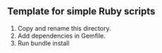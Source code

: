 Template for simple Ruby scripts
--------------------------------

1. Copy and rename this directory.
2. Add dependencies in Gemfile.
3. Run bundle install
